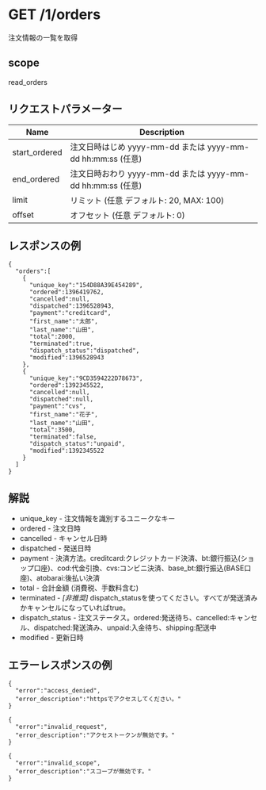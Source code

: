 # GET /1/orders

注文情報の一覧を取得

## scope

read_orders

## リクエストパラメーター

| Name          | Description                                                 |
|---------------|-------------------------------------------------------------|
| start_ordered | 注文日時はじめ yyyy-mm-dd または yyyy-mm-dd hh:mm:ss (任意) |
| end_ordered   | 注文日時おわり yyyy-mm-dd または yyyy-mm-dd hh:mm:ss (任意) |
| limit         | リミット (任意 デフォルト: 20, MAX: 100)                    |
| offset        | オフセット (任意 デフォルト: 0)                             |

## レスポンスの例
```
{
  "orders":[
    {
      "unique_key":"154D88A39E454289",
      "ordered":1396419762,
      "cancelled":null,
      "dispatched":1396528943,
      "payment":"creditcard",
      "first_name":"太郎",
      "last_name":"山田",
      "total":2000,
      "terminated":true,
      "dispatch_status":"dispatched",
      "modified":1396528943
    },
    {
      "unique_key":"9CD3594222D78673",
      "ordered":1392345522,
      "cancelled":null,
      "dispatched":null,
      "payment":"cvs",
      "first_name":"花子",
      "last_name":"山田",
      "total":3500,
      "terminated":false,
      "dispatch_status":"unpaid",
      "modified":1392345522
    }
  ]
}
```

## 解説

* unique_key - 注文情報を識別するユニークなキー
* ordered - 注文日時
* cancelled - キャンセル日時
* dispatched - 発送日時
* payment - 決済方法。creditcard:クレジットカード決済、bt:銀行振込(ショップ口座)、cod:代金引換、cvs:コンビニ決済、base_bt:銀行振込(BASE口座)、atobarai:後払い決済
* total - 合計金額 (消費税、手数料含む)
* terminated - *[非推奨]* dispatch_statusを使ってください。すべてが発送済みかキャンセルになっていればtrue。
* dispatch_status - 注文ステータス。ordered:発送待ち、cancelled:キャンセル、dispatched:発送済み、unpaid:入金待ち、shipping:配送中
* modified - 更新日時

## エラーレスポンスの例

```
{
  "error":"access_denied",
  "error_description":"httpsでアクセスしてください。"
}
```
```
{
  "error":"invalid_request",
  "error_description":"アクセストークンが無効です。"
}
```
```
{
  "error":"invalid_scope",
  "error_description":"スコープが無効です。"
}
```

